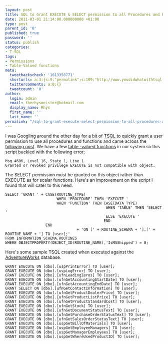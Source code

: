 ```yaml
---
layout: post
title: SQL to Grant EXECUTE & SELECT permission to all Procedures and Functions
date: 2011-03-01 21:14:00.000000000 +01:00
type: post
parent_id: '0'
published: true
password: ''
status: publish
categories:
- T-SQL
tags:
- Permissions
- Table-Valued functions
meta:
  tweetbackscheck: '1613358771'
  shorturls: a:3:{s:9:"permalink";s:109:"http://www.youdidwhatwithtsql.com/sql-to-grant-execute-select-permission-to-all-procedures-and-functions/1071";s:7:"tinyurl";s:26:"http://tinyurl.com/66yblfo";s:4:"isgd";s:19:"http://is.gd/ga32Sz";}
  twittercomments: a:0:{}
  tweetcount: '0'
author:
  login: admin
  email: therhysmeister@hotmail.com
  display_name: Rhys
  first_name: ''
  last_name: ''
permalink: "/sql-to-grant-execute-select-permission-to-all-procedures-and-functions/1071/"
---
```

I was Googling around the other day for a bit of [TSQL](http://en.wikipedia.org/wiki/Transact-SQL "Transact-SQL") to quickly grant a user permission to use all procedures and functions and came across the [following post](http://www.logiclabz.com/sql-server/sql-to-grant-execute-permission-to-all-procedures-and-functions.aspx). We have a few [table -valued functions](http://msdn.microsoft.com/en-us/library/ms191165.aspx "Table-Valued Functions") in our system so this script buckled with the following error;

```
Msg 4606, Level 16, State 1, Line 1
Granted or revoked privilege EXECUTE is not compatible with object.
```

The SELECT permission must be granted on this object rather than EXECUTE as for scalar functions. Here's an improvement on the script I found that will cater to this need.

```
SELECT 'GRANT ' + CASE(ROUTINE_TYPE)
                       WHEN 'PROCEDURE' THEN 'EXECUTE '
                       WHEN 'FUNCTION' THEN CASE(DATA_TYPE)
                                             WHEN 'TABLE' THEN 'SELECT '
                                             ELSE 'EXECUTE '
                                            END
                  END
                                + 'ON [' + ROUTINE_SCHEMA + '].[' + ROUTINE_NAME + '] TO [user];'
FROM INFORMATION_SCHEMA.ROUTINES
WHERE OBJECTPROPERTY(OBJECT_ID(ROUTINE_NAME),'IsMSShipped') = 0;
```

Here's some sample TSQL created when executed against the [AdventureWorks](http://msftdbprodsamples.codeplex.com/ "AdventureWorks sample database") database.

```
GRANT EXECUTE ON [dbo].[uspPrintError] TO [user];
GRANT EXECUTE ON [dbo].[uspLogError] TO [user];
GRANT EXECUTE ON [dbo].[ufnLeadingZeros] TO [user];
GRANT EXECUTE ON [dbo].[ufnGetAccountingStartDate] TO [user];
GRANT EXECUTE ON [dbo].[ufnGetAccountingEndDate] TO [user];
GRANT SELECT ON [dbo].[ufnGetContactInformation] TO [user];
GRANT EXECUTE ON [dbo].[ufnGetProductDealerPrice] TO [user];
GRANT EXECUTE ON [dbo].[ufnGetProductListPrice] TO [user];
GRANT EXECUTE ON [dbo].[ufnGetProductStandardCost] TO [user];
GRANT EXECUTE ON [dbo].[ufnGetStock] TO [user];
GRANT EXECUTE ON [dbo].[ufnGetDocumentStatusText] TO [user];
GRANT EXECUTE ON [dbo].[ufnGetPurchaseOrderStatusText] TO [user];
GRANT EXECUTE ON [dbo].[ufnGetSalesOrderStatusText] TO [user];
GRANT EXECUTE ON [dbo].[uspGetBillOfMaterials] TO [user];
GRANT EXECUTE ON [dbo].[uspGetEmployeeManagers] TO [user];
GRANT EXECUTE ON [dbo].[uspGetManagerEmployees] TO [user];
GRANT EXECUTE ON [dbo].[uspGetWhereUsedProductID] TO [user];
```
